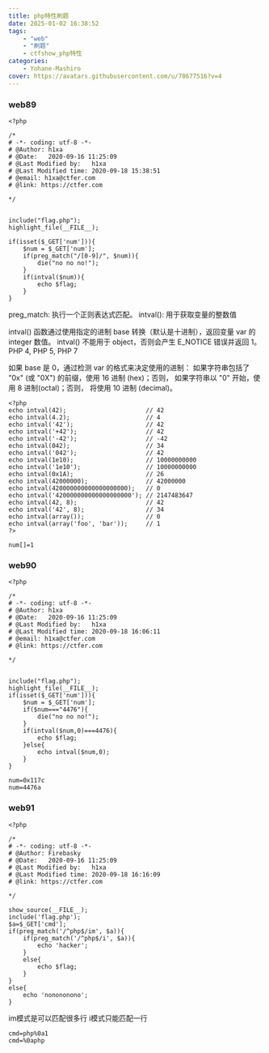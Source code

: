 ```yaml
---
title: php特性刷题
date: 2025-01-02 16:38:52
tags:
    - "web"
    - "刷题"
    - ctfshow_php特性
categories:
    - Yohane-Mashiro
cover: https://avatars.githubusercontent.com/u/78677516?v=4
---
```


### web89

```
<?php

/*
# -*- coding: utf-8 -*-
# @Author: h1xa
# @Date:   2020-09-16 11:25:09
# @Last Modified by:   h1xa
# @Last Modified time: 2020-09-18 15:38:51
# @email: h1xa@ctfer.com
# @link: https://ctfer.com

*/


include("flag.php");
highlight_file(__FILE__);

if(isset($_GET['num'])){
    $num = $_GET['num'];
    if(preg_match("/[0-9]/", $num)){
        die("no no no!");
    }
    if(intval($num)){
        echo $flag;
    }
}
```
preg_match:
    执行一个正则表达式匹配。
intval():
    用于获取变量的整数值

intval() 函数通过使用指定的进制 base 转换（默认是十进制），返回变量 var 的 integer 数值。 intval() 不能用于 object，否则会产生 E_NOTICE 错误并返回 1。
PHP 4, PHP 5, PHP 7

如果 base 是 0，通过检测 var 的格式来决定使用的进制：
如果字符串包括了 "0x" (或 "0X") 的前缀，使用 16 进制 (hex)；否则，
如果字符串以 "0" 开始，使用 8 进制(octal)；否则，
将使用 10 进制 (decimal)。

``` 妙妙的用法:
<?php
echo intval(42);                      // 42
echo intval(4.2);                     // 4
echo intval('42');                    // 42
echo intval('+42');                   // 42
echo intval('-42');                   // -42
echo intval(042);                     // 34
echo intval('042');                   // 42
echo intval(1e10);                    // 10000000000
echo intval('1e10');                  // 10000000000
echo intval(0x1A);                    // 26
echo intval(42000000);                // 42000000
echo intval(420000000000000000000);   // 0
echo intval('420000000000000000000'); // 2147483647
echo intval(42, 8);                   // 42
echo intval('42', 8);                 // 34
echo intval(array());                 // 0
echo intval(array('foo', 'bar'));     // 1
?>
```

```payload
num[]=1
```

### web90
```
<?php

/*
# -*- coding: utf-8 -*-
# @Author: h1xa
# @Date:   2020-09-16 11:25:09
# @Last Modified by:   h1xa
# @Last Modified time: 2020-09-18 16:06:11
# @email: h1xa@ctfer.com
# @link: https://ctfer.com

*/


include("flag.php");
highlight_file(__FILE__);
if(isset($_GET['num'])){
    $num = $_GET['num'];
    if($num==="4476"){
        die("no no no!");
    }
    if(intval($num,0)===4476){
        echo $flag;
    }else{
        echo intval($num,0);
    }
}
```

```payloads
num=0x117c
num=4476a
```

### web91

```
<?php

/*
# -*- coding: utf-8 -*-
# @Author: Firebasky
# @Date:   2020-09-16 11:25:09
# @Last Modified by:   h1xa
# @Last Modified time: 2020-09-18 16:16:09
# @link: https://ctfer.com

*/

show_source(__FILE__);
include('flag.php');
$a=$_GET['cmd'];
if(preg_match('/^php$/im', $a)){
    if(preg_match('/^php$/i', $a)){
        echo 'hacker';
    }
    else{
        echo $flag;
    }
}
else{
    echo 'nonononono';
}

```
im模式是可以匹配很多行
i模式只能匹配一行
```payloads
cmd=php%0a1
cmd=%0aphp
```